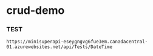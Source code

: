 # crud-demo

### TEST
```
https://minisuperapi-eseygngvg6fue3em.canadacentral-01.azurewebsites.net/api/Tests/DateTime
```